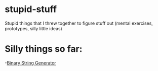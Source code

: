 stupid-stuff
============

Stupid things that I threw together to figure stuff out (mental exercises, prototypes, silly little ideas)


Silly things so far:
====================

-[Binary String Generator](binary-string-generator)
